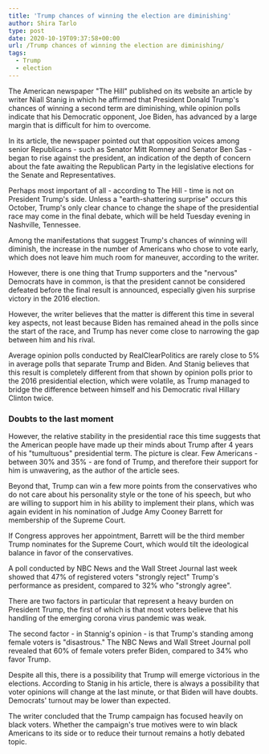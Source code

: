 ```yaml
---
title: 'Trump chances of winning the election are diminishing'
author: Shira Tarlo
type: post
date: 2020-10-19T09:37:58+00:00
url: /Trump chances of winning the election are diminishing/
tags:
  - Trump
  - election
---
```


The American newspaper "The Hill" published on its website an article by writer Niall Stanig in which he affirmed that President Donald Trump's chances of winning a second term are diminishing, while opinion polls indicate that his Democratic opponent, Joe Biden, has advanced by a large margin that is difficult for him to overcome.

In its article, the newspaper pointed out that opposition voices among senior Republicans - such as Senator Mitt Romney and Senator Ben Sas - began to rise against the president, an indication of the depth of concern about the fate awaiting the Republican Party in the legislative elections for the Senate and Representatives.

Perhaps most important of all - according to The Hill - time is not on President Trump's side. Unless a "earth-shattering surprise" occurs this October, Trump's only clear chance to change the shape of the presidential race may come in the final debate, which will be held Tuesday evening in Nashville, Tennessee.

Among the manifestations that suggest Trump's chances of winning will diminish, the increase in the number of Americans who chose to vote early, which does not leave him much room for maneuver, according to the writer.

However, there is one thing that Trump supporters and the "nervous" Democrats have in common, is that the president cannot be considered defeated before the final result is announced, especially given his surprise victory in the 2016 election.

However, the writer believes that the matter is different this time in several key aspects, not least because Biden has remained ahead in the polls since the start of the race, and Trump has never come close to narrowing the gap between him and his rival.

Average opinion polls conducted by RealClearPolitics are rarely close to 5% in average polls that separate Trump and Biden. And Stanig believes that this result is completely different from that shown by opinion polls prior to the 2016 presidential election, which were volatile, as Trump managed to bridge the difference between himself and his Democratic rival Hillary Clinton twice.

### Doubts to the last moment

However, the relative stability in the presidential race this time suggests that the American people have made up their minds about Trump after 4 years of his "tumultuous" presidential term. The picture is clear. Few Americans - between 30% and 35% - are fond of Trump, and therefore their support for him is unwavering, as the author of the article sees.

Beyond that, Trump can win a few more points from the conservatives who do not care about his personality style or the tone of his speech, but who are willing to support him in his ability to implement their plans, which was again evident in his nomination of Judge Amy Cooney Barrett for membership of the Supreme Court.

If Congress approves her appointment, Barrett will be the third member Trump nominates for the Supreme Court, which would tilt the ideological balance in favor of the conservatives.

A poll conducted by NBC News and the Wall Street Journal last week showed that 47% of registered voters "strongly reject" Trump's performance as president, compared to 32% who "strongly agree".

There are two factors in particular that represent a heavy burden on President Trump, the first of which is that most voters believe that his handling of the emerging corona virus pandemic was weak.

The second factor - in Stannig's opinion - is that Trump's standing among female voters is "disastrous." The NBC News and Wall Street Journal poll revealed that 60% of female voters prefer Biden, compared to 34% who favor Trump.

Despite all this, there is a possibility that Trump will emerge victorious in the elections. According to Stanig in his article, there is always a possibility that voter opinions will change at the last minute, or that Biden will have doubts. Democrats' turnout may be lower than expected.

The writer concluded that the Trump campaign has focused heavily on black voters. Whether the campaign's true motives were to win black Americans to its side or to reduce their turnout remains a hotly debated topic.